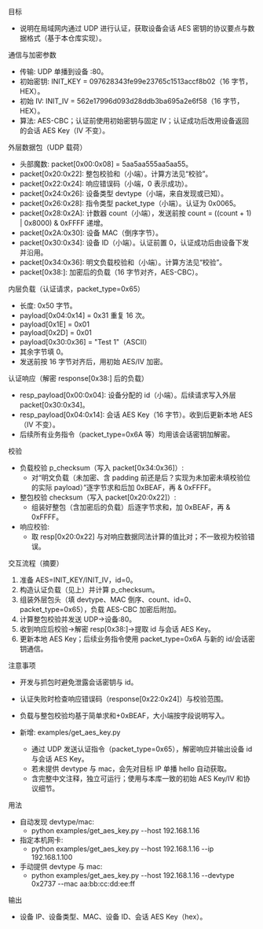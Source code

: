 目标

- 说明在局域网内通过 UDP 进行认证，获取设备会话 AES 密钥的协议要点与数据格式（基于本仓库实现）。

通信与加密参数

- 传输: UDP 单播到设备 :80。
- 初始密钥: INIT_KEY = 097628343fe99e23765c1513accf8b02（16 字节，HEX）。
- 初始 IV: INIT_IV  = 562e17996d093d28ddb3ba695a2e6f58（16 字节，HEX）。
- 算法: AES-CBC；认证前使用初始密钥与固定 IV；认证成功后改用设备返回的会话 AES Key（IV 不变）。

外层数据包（UDP 载荷）

- 头部魔数: packet[0x00:0x08] = 5aa5aa555aa5aa55。
- packet[0x20:0x22]: 整包校验和（小端）。计算方法见“校验”。
- packet[0x22:0x24]: 响应错误码（小端，0 表示成功）。
- packet[0x24:0x26]: 设备类型 devtype（小端，来自发现或已知）。
- packet[0x26:0x28]: 指令类型 packet_type（小端）。认证为 0x0065。
- packet[0x28:0x2A]: 计数器 count（小端），发送前按 count = ((count + 1) | 0x8000) & 0xFFFF 递增。
- packet[0x2A:0x30]: 设备 MAC（倒序字节）。
- packet[0x30:0x34]: 设备 ID（小端）。认证前置 0，认证成功后由设备下发并沿用。
- packet[0x34:0x36]: 明文负载校验和（小端）。计算方法见“校验”。
- packet[0x38:]: 加密后的负载（16 字节对齐，AES-CBC）。

内层负载（认证请求，packet_type=0x65）

- 长度: 0x50 字节。
- payload[0x04:0x14] = 0x31 重复 16 次。
- payload[0x1E] = 0x01
- payload[0x2D] = 0x01
- payload[0x30:0x36] = "Test 1"（ASCII）
- 其余字节填 0。
- 发送前按 16 字节对齐后，用初始 AES/IV 加密。

认证响应（解密 response[0x38:] 后的负载）
- resp_payload[0x00:0x04]: 设备分配的 id（小端）。后续请求写入外层 packet[0x30:0x34]。
- resp_payload[0x04:0x14]: 会话 AES Key（16 字节）。收到后更新本地 AES（IV 不变）。
- 后续所有业务指令（packet_type=0x6A 等）均用该会话密钥加解密。

校验

- 负载校验 p_checksum（写入 packet[0x34:0x36]）:
    - 对“明文负载（未加密、含 padding 前还是后？实现为未加密未填校验位的实际 payload）”逐字节求和后加 0xBEAF，再
& 0xFFFF。
- 整包校验 checksum（写入 packet[0x20:0x22]）:
    - 组装好整包（含加密后的负载）后逐字节求和，加 0xBEAF，再 & 0xFFFF。
- 响应校验:
    - 取 resp[0x20:0x22] 与对响应数据同法计算的值比对；不一致视为校验错误。

交互流程（摘要）

1. 准备 AES=INIT_KEY/INIT_IV，id=0。
2. 构造认证负载（见上）并计算 p_checksum。
3. 组装外层包头（填 devtype、MAC 倒序、count、id=0、packet_type=0x65），负载 AES-CBC 加密后附加。
4. 计算整包校验并发送 UDP→设备:80。
5. 收到响应后校验→解密 resp[0x38:]→提取 id 与会话 AES Key。
6. 更新本地 AES Key；后续业务指令使用 packet_type=0x6A 与新的 id/会话密钥通信。

注意事项

- 开发与抓包时避免泄露会话密钥与 id。
- 认证失败时检查响应错误码（response[0x22:0x24]）与校验范围。
- 负载与整包校验均基于简单求和+0xBEAF，大小端按字段说明写入。


- 新增: examples/get_aes_key.py
    - 通过 UDP 发送认证指令（packet_type=0x65），解密响应并输出设备 id 与会话 AES Key。
    - 若未提供 devtype 与 mac，会先对目标 IP 单播 hello 自动获取。
    - 含完整中文注释，独立可运行；使用与本库一致的初始 AES Key/IV 和协议细节。

用法

- 自动发现 devtype/mac:
    - python examples/get_aes_key.py --host 192.168.1.16
- 指定本机网卡:
    - python examples/get_aes_key.py --host 192.168.1.16 --ip 192.168.1.100
- 手动提供 devtype 与 mac:
    - python examples/get_aes_key.py --host 192.168.1.16 --devtype 0x2737 --mac aa:bb:cc:dd:ee:ff

输出

- 设备 IP、设备类型、MAC、设备 ID、会话 AES Key（hex）。
